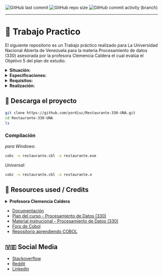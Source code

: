 <p align="center">
 
[//]: <> (site para ícones: https://shields.io/ )
 
<img alt="GitHub last commit" src="https://img.shields.io/github/last-commit/yordisc/Restaurante-330-UNA">
<img alt="GitHub repo size" src="https://img.shields.io/github/repo-size/yordisc/Restaurante-330-UNA">
<img alt="GitHub commit activity (branch)" src="https://img.shields.io/github/commit-activity/y/yordisc/Restaurante-330-UNA">

<hr>

# :blue_book: Trabajo Practico
El siguiente repositorio es un Trabajo práctico realizado para La Universidad Nacional Abierta de Venezuela para la materia Procesamiento de datos (330) asesorada por la profesora Clemencia Caldera el cual evalúa el Objetivo 5 del plan de estudio.

<details>
<summary><b>Situación:</b></summary>

Un nuevo restaurante está a punto de ser inaugurado. En este momento se le está dando los últimos toques para su apertura. El gerente a cargo del proyecto, se ha planteado la necesidad de un sistema automatizado, para llevar el servicio de pedido del cliente dentro del local.

Para satisfacer los requerimientos propuestos por el gerente, el software debe contar con las siguientes especificaciones:
</details>

<details>
<summary><b>Especificaciones:</b></summary>

### Carta del restaurante: 
Datos correspondientes a los diferentes tipos de platillos:

- Código
- Desayunos
- Entradas
- Ensaladas
- Contornos
- Carnes
- Pescados y Mariscos
- Bebidas

### Platillos por tipos: 
Datos sobre cada plato por tipo
---
- Código del platillo
- Descripción del platillo

### Meseros: Datos sobre los meseros que atienden.
- Nombre y Apellido
- Cédula

### Mesas numeradas: Datos sobre las mesas
- No. Mesa
- Mesero Asignado
- Cantidad de Mesas

### Pedidos: Datos de los pedidos realizados durante el día.
- Nº de pedido pre impreso en talonario
- Nº de mesa
- Nº de cédula del mesero
- Descripción del pedido
- Cantidad
- Precio Unitario
- Tipo de pago
- Importe
- Propina
- Enviado (s/n)

### El programa debe permitir realizar lo siguiente:
Registro y modificación de datos de:
---
- Meseros
- Pedidos
- Platillos
- Mesas

### Las siguientes consultas:
- Platillos disponibles
- Pedidos realizados por fecha
- Meseros con pedidos por Nº de Pedido
- Meseros ausentes

## ESPECIFICACIONES GENERALES PARA LA IMPLEMENTACIÓN:
El programa a realizar debe presentar un Menú con las opciones descritas a continuación.

### 1) Carta del restaurante: 
Esta opción permite ingresar o modificar los datos de los tipos de platillos que se encuentran en la carta. La clave es el código asignado por tipo.

### 2) Platillos por tipos:
Esta opción permite ingresar o modificar los datos de los diferentes platillos que conforman los tipos. La clave de acceso de cada platillo es el código asignado.

### 3) Registro de Meseros:
Esta opción permite ingresar o modificar los datos de los meseros. La clave de acceso será la cédula de cada mesero.

### 4) Registro de Mesas numeradas:
Esta opción permite ingresar o modificar los datos de las mesas que conforman el comedor. Su clave será el Nº de mesa.

### 5) Registro de Pedidos:
Esta opción permite ingresar, modificar o eliminar un pedido. Su clave será el No. de pedido.

### Consultas: El programa permitirá realizar las siguientes consultas:
- Platillos por tipos.
- Meseros ausentes o retirados por fecha
- Mesas atendidas por mesero y fecha
- Pedidos enviados y/o anulados por fecha
- Importe por pedidos y total por fecha

## Para la implementación se deberán diseñar los archivos para almacenar los datos de:
- CARTA DEL RESTAURANTE
- PLATILLOS POR TIPOS
- MESEROS
- MESAS
- PEDIDOS
</details>

<details>
<summary><b>Requisitos:</b></summary>

El programa deberá controlar la integridad de los datos, realizando validaciones como:
---
- No permitirá registrar el mismo pedido por dos meseros
diferentes.
- No permitirá que una mesa sea atendida por un mesero diferente al asignado. Sin embargo, en caso de su ausencia deberá la gerencia tener la opción de reasignar la mesa. (Validación especial).

De acuerdo a las especificaciones dadas, aplique los conocimientos sobre la organización de archivos y elabore un programa en COBOL que satisfaga los requerimientos planteados y a su vez entregue un informe que contenga lo siguiente:

* Algoritmo del programa en pseudolenguaje Listado documentado del programa (FUENTE): en el encabezado de cada procedimiento, función o sección debe incluir un breve comentario del proceso que se realiza.
* Definición de las estructuras de datos utilizadas.
* Listado de los reportes (código fuente y salida de cada reporte).
</details>

<details>
<summary><b>Realización:</b></summary>

### Planteamiento
Dadas la situación, se planeó la realización del proyecto estructurando en SQL en un principio pero se consideró la realización usando archivos CSV considerando que un establecimiento de restaurante necesita mantener un registro más cómodo y que fuera de más fácil uso, dado que CSV puede ser fácilmente manipulado en Excel o alguna otra herramienta de cálculo se eligió esta opción, siendo más realista y si se llega a precisar, se puede migrar a SQL dependiendo la necesidad del establecimiento.

### Entorno
Se realizó el programa en un entorno linux Debian - Sid usando de compilador GNUCobol4.
  ![entorno](https://raw.githubusercontent.com/yordisc/Restaurante-330-UNA/main/imagenes/entorno.png)

### Creación
Se crearon 8 archivos CSV para poder guardar la información de la misma, todos estos fueron pensados para ser usados para CRUD y para ser trabajados en hoja de cálculo si fuese necesario:

* _clientes.csv_: guarda los datos de los clientes.
* _carta.csv_: guarda los datos del menú.
* _mesas.csv_: guarda los datos de mas mesas a usar.
* _meseros.csv_: guarda los datos de los meseros.
* _pedidos.csv_: guarda los pedidos realizados.
* _platillo_pedido.csv_: guarda los platillos pedidos mencionados en __pedidos.csv__.
* _platillos.csv_: guarda la lista tipos de platillos(lista).
* _pago.csv_: guarda la lista de tipos de pagos que se pueden realizar(lista).

Para el programa se creo el archivo __restaurante.cbl__ el cual tiene las definiciones y lógica para hacer funcional el programa.

Este contiene 6 Rutinas las cuales cuentan con multiples sub-rutinas necesarias para completar el sistema programado.
</details>

## :triangular_flag_on_post: Descarga el proyecto
```bash
git clone https://github.com/yordisc/Restaurante-330-UNA.git
cd Restaurante-330-UNA
ls
```

### Compilación
_para Windows:_
```bash
cobc -x restaurante.cbl -o restaurante.exe
```

_Universal:_
```bash
cobc -x restaurante.cbl -o restaurante.o
```

## :100: Resources used / Credits 

<details>
  <summary><b>Profesora Clemencia Caldera</b></summary>
  
  * [Correo](mailto:clemenciacaldera@gmail.com)
  * [Web - Clemencia Caldera](https://asesoria-unidad-de-computacion.blogspot.com/)
  
  ![clc](https://raw.githubusercontent.com/yordisc/Restaurante-330-UNA/main/imagenes/clc.png)
</details>

* [Documentación](https://devdocs.io/gnu_cobol/)
* [Plan del curso - Procesamiento de Datos (330)](https://drive.google.com/file/d/1OO0qHJNdiKzNCs7qwBzIwBOGP2s_emLJ/view?usp=sharing)
* [Material instrucional - Procesamiento de Datos (330)](https://drive.google.com/file/d/1CQYs_G7ihq21iYfH8th7Z5KnG_EBsCjD/view?usp=share_link)
* [Foro de Cobol](cobolforo.es/)
* [Repositorio aprendiendo COBOL](https://github.com/HiroNakamura/aprendiendo-cobol/tree/master/temario)

## :venezuela: Social Media 
* [Stackoverflow](https://stackoverflow.com/users/19875787/yordisc)
* [Reddit](https://www.reddit.com/user/yordiscujar)
* [Linkedin](https://www.linkedin.com/in/yordiscujar/)
